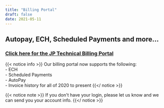 ```yaml
---
title: "Billing Portal"
draft: false
date: 2021-05-11
---
```

## Autopay, ECH, Scheduled Payments and more...

### [Click here for the JP Technical Billing Portal](https://jptechnical.connectboosterportal.com/)

{{< notice info >}}
Our billing portal now supports the following:</br> - ECH </br> - Scheduled Payments </br> - AutoPay </br> - Invoice history for all of 2020 to present
{{</ notice >}}

{{< notice note >}}
  If you don't have your login, please let us know and we can send you your
  account info.
{{</ notice >}}
